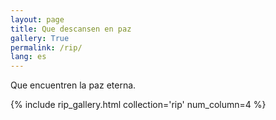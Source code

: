 ```yaml
---
layout: page
title: Que descansen en paz
gallery: True
permalink: /rip/
lang: es
---
```


Que encuentren la paz eterna.

{% include rip_gallery.html collection='rip' num_column=4 %}
